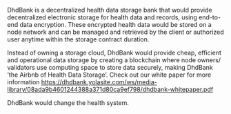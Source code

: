 DhdBank is a decentralized health data storage bank that would provide decentralized electronic storage for health data and records, using end-to-end data encryption. These encrypted health data would be stored on a node network and can be managed and retrieved by the client or authorized user anytime within the storage contract duration.  

Instead of owning a storage cloud, DhdBank would provide cheap, efficient and operational data storage by creating a blockchain where node owners/ validators use computing space to store data securely, making DhdBank ’the Airbnb of Health Data Storage’. Check out our white paper for more information https://dhdbank.yolasite.com/ws/media-library/08ada9b4601244388a371d80ca9ef798/dhdbank-whitepaper.pdf 

DhdBank would change the health system.
